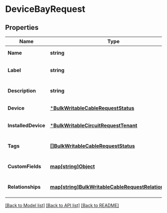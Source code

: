 # DeviceBayRequest

## Properties
Name | Type | Description | Notes
------------ | ------------- | ------------- | -------------
**Name** | **string** |  | [default to null]
**Label** | **string** | Physical label | [optional] [default to null]
**Description** | **string** |  | [optional] [default to null]
**Device** | [***BulkWritableCableRequestStatus**](BulkWritableCableRequest_status.md) |  | [default to null]
**InstalledDevice** | [***BulkWritableCircuitRequestTenant**](BulkWritableCircuitRequest_tenant.md) |  | [optional] [default to null]
**Tags** | [**[]BulkWritableCableRequestStatus**](BulkWritableCableRequest_status.md) |  | [optional] [default to null]
**CustomFields** | [**map[string]Object**](.md) |  | [optional] [default to null]
**Relationships** | [**map[string]BulkWritableCableRequestRelationships**](BulkWritableCableRequest_relationships.md) |  | [optional] [default to null]

[[Back to Model list]](../README.md#documentation-for-models) [[Back to API list]](../README.md#documentation-for-api-endpoints) [[Back to README]](../README.md)

